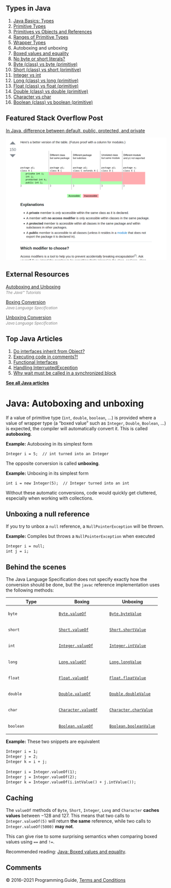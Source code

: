 



## Types in Java

1.  [Java Basics: Types](types.html)
2.  [Primitive Types](primitive-types.html)
3.  [Primitives vs Objects and References](primitives-vs-objects-references.html)
4.  [Ranges of Primitive Types](primitive-ranges.html)
5.  [Wrapper Types](wrapper-types.html)
6.  Autoboxing and unboxing
7.  [Boxed values and equality](boxed-values-equality.html)
8.  [No byte or short literals?](byte-short-literals.html)
9.  [Byte (class) vs byte (primitive)](byte-vs-byte.html)
10. [Short (class) vs short (primitive)](short-vs-short.html)
11. [Integer vs int](integer-vs-int.html)
12. [Long (class) vs long (primitive)](long-vs-long.html)
13. [Float (class) vs float (primitive)](float-vs-float.html)
14. [Double (class) vs double (primitive)](double-vs-double.html)
15. [Character vs char](character-vs-char.html)
16. [Boolean (class) vs boolean (primitive)](boolean-vs-boolean.html)

## Featured Stack Overflow Post

[In Java, difference between default, public, protected, and private](https://stackoverflow.com/a/33627846/276052)

[<img src="../images/so-featured-33627846.png" alt="StackOverflow screenshot thumbnail" class="screenshot" />](https://stackoverflow.com/a/33627846/276052)



## External Resources

[Autoboxing and Unboxing](https://docs.oracle.com/javase/tutorial/java/data/autoboxing.html)  
<span style="color: grey; font-style: italic; font-size: smaller">The Java™ Tutorials</span>

[Boxing Conversion](https://docs.oracle.com/javase/specs/jls/se9/html/jls-5.html#jls-5.1.7)  
<span style="color: grey; font-style: italic; font-size: smaller">Java Language Specification</span>

[Unboxing Conversion](https://docs.oracle.com/javase/specs/jls/se9/html/jls-5.html#jls-5.1.8)  
<span style="color: grey; font-style: italic; font-size: smaller">Java Language Specification</span>

## Top Java Articles

1.  [Do interfaces inherit from Object?](do-interfaces-inherit-from-object.html)
2.  [Executing code in comments?!](executing-code-in-comments.html)
3.  [Functional Interfaces](functional-interfaces.html)
4.  [Handling InterruptedException](handling-interrupted-exceptions.html)
5.  [Why wait must be called in a synchronized block](why-wait-must-be-in-synchronized.html)

[**See all Java articles**](index.html)

# Java: Autoboxing and unboxing

If a value of primitive type (`int`, `double`, `boolean`, …) is provided where a value of wrapper type (a “boxed value” such as `Integer`, `Double`, `Boolean`, …) is expected, the compiler will automatically convert it. This is called **autoboxing**.

**Example:** Autoboxing in its simplest form

    Integer i = 5;  // int turned into an Integer

The opposite conversion is called **unboxing**.

**Example:** Unboxing in its simplest form

    int i = new Integer(5);  // Integer turned into an int

Without these automatic conversions, code would quickly get cluttered, especially when working with collections.

## Unboxing a null reference

If you try to unbox a `null` reference, a `NullPointerException` will be thrown.

**Example:** Compiles but throws a `NullPointerException` when executed

    Integer i = null;
    int j = i;

## Behind the scenes

The Java Language Specification does not specify exactly how the conversion should be done, but the `javac` reference implementation uses the following methods:

<table><colgroup><col style="width: 33%" /><col style="width: 33%" /><col style="width: 33%" /></colgroup><thead><tr class="header"><th>Type</th><th>Boxing</th><th>Unboxing</th></tr></thead><tbody><tr class="odd"><td><p><code>byte</code></p></td><td><a href="https://docs.oracle.com/javase/8/docs/api/java/lang/Byte.html#valueOf-byte-"><code>Byte.valueOf</code></a></td><td><a href="https://docs.oracle.com/javase/8/docs/api/java/lang/Byte.html#byteValue--"><code>Byte.byteValue</code></a></td></tr><tr class="even"><td><p><code>short</code></p></td><td><a href="https://docs.oracle.com/javase/8/docs/api/java/lang/Short.html#valueOf-short-"><code>Short.valueOf</code></a></td><td><a href="https://docs.oracle.com/javase/8/docs/api/java/lang/Short.html#shortValue--"><code>Short.shortValue</code></a></td></tr><tr class="odd"><td><p><code>int</code></p></td><td><a href="https://docs.oracle.com/javase/8/docs/api/java/lang/Integer.html#valueOf-int-"><code>Integer.valueOf</code></a></td><td><a href="https://docs.oracle.com/javase/8/docs/api/java/lang/Integer.html#intValue--"><code>Integer.intValue</code></a></td></tr><tr class="even"><td><p><code>long</code></p></td><td><a href="https://docs.oracle.com/javase/8/docs/api/java/lang/Long.html#valueOf-long-"><code>Long.valueOf</code></a></td><td><a href="https://docs.oracle.com/javase/8/docs/api/java/lang/Long.html#longValue--"><code>Long.longValue</code></a></td></tr><tr class="odd"><td><p><code>float</code></p></td><td><a href="https://docs.oracle.com/javase/8/docs/api/java/lang/Float.html#valueOf-float-"><code>Float.valueOf</code></a></td><td><a href="https://docs.oracle.com/javase/8/docs/api/java/lang/Float.html#floatValue--"><code>Float.floatValue</code></a></td></tr><tr class="even"><td><p><code>double</code></p></td><td><a href="https://docs.oracle.com/javase/8/docs/api/java/lang/Double.html#valueOf-double-"><code>Double.valueOf</code></a></td><td><a href="https://docs.oracle.com/javase/8/docs/api/java/lang/Double.html#doubleValue--"><code>Double.doubleValue</code></a></td></tr><tr class="odd"><td><p><code>char</code></p></td><td><a href="https://docs.oracle.com/javase/8/docs/api/java/lang/Character.html#valueOf-char-"><code>Character.valueOf</code></a></td><td><a href="https://docs.oracle.com/javase/8/docs/api/java/lang/Character.html#charValue--"><code>Character.charValue</code></a></td></tr><tr class="even"><td><p><code>boolean</code></p></td><td><a href="https://docs.oracle.com/javase/8/docs/api/java/lang/Boolean.html#valueOf-boolean-"><code>Boolean.valueOf</code></a></td><td><a href="https://docs.oracle.com/javase/8/docs/api/java/lang/Boolean.html#booleanValue--"><code>Boolean.booleanValue</code></a></td></tr></tbody></table>

**Example:** These two snippets are equivalent

    Integer i = 1;
    Integer j = 2;
    Integer k = i + j;

    Integer i = Integer.valueOf(1);
    Integer j = Integer.valueOf(2);
    Integer k = Integer.valueOf(i.intValue() + j.intValue());

## Caching

The `valueOf` methods of `Byte`, `Short`, `Integer`, `Long` and `Character` **caches values** between −128 and 127. This means that two calls to `Integer.valueOf(5)` will return **the same** reference, while two calls to `Integer.valueOf(5000)` **may not**.

This can give rise to some surprising semantics when comparing boxed values using `==` and `!=`.

Recommended reading: [Java: Boxed values and equality](boxed-values-equality.html).

## Comments



© 2016–2021 Programming.Guide, [Terms and Conditions](../terms-and-conditions.html)
